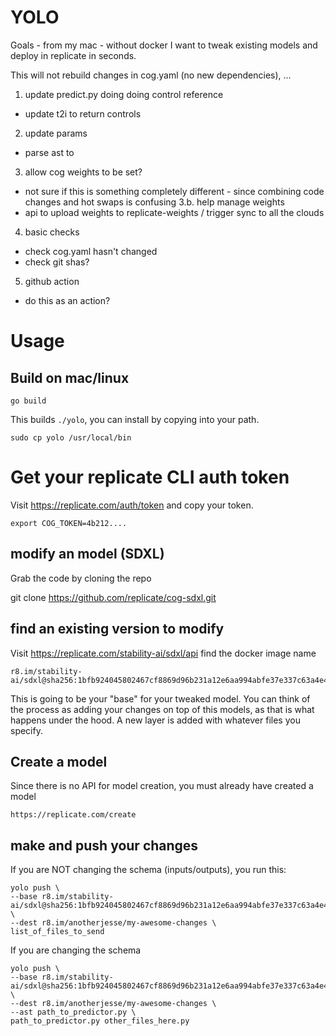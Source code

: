 # YOLO

Goals - from my mac - without docker I want to tweak existing models and deploy in replicate in seconds.

This will not rebuild changes in cog.yaml (no new dependencies), ...

1. update predict.py doing doing control reference
 - update t2i to return controls
2. update params
 - parse ast to 
3. allow cog weights to be set?
 - not sure if this is something completely different - since combining code changes and hot swaps is confusing
3.b. help manage weights
 - api to upload weights to replicate-weights / trigger sync to all the clouds
4. basic checks
 - check cog.yaml hasn't changed
 - check git shas?
5. github action
 - do this as an action?

# Usage

## Build on mac/linux

    go build

This builds `./yolo`, you can install by copying into your path.

    sudo cp yolo /usr/local/bin

# Get your replicate CLI auth token

Visit https://replicate.com/auth/token and copy your token.

    export COG_TOKEN=4b212....

## modify an model (SDXL)

Grab the code by cloning the repo

   git clone https://github.com/replicate/cog-sdxl.git

## find an existing version to modify

Visit https://replicate.com/stability-ai/sdxl/api find the docker image name

    r8.im/stability-ai/sdxl@sha256:1bfb924045802467cf8869d96b231a12e6aa994abfe37e337c63a4e49a8c6c41

This is going to be your "base" for your tweaked model.  You can think 
of the process as adding your changes on top of this models, as that is
what happens under the hood.  A new layer is added with whatever files
you specify.

## Create a model

Since there is no API for model creation, you must already have created a model

    https://replicate.com/create

## make and push your changes

If you are NOT changing the schema (inputs/outputs), you run this:

    yolo push \
    --base r8.im/stability-ai/sdxl@sha256:1bfb924045802467cf8869d96b231a12e6aa994abfe37e337c63a4e49a8c6c41 \
    --dest r8.im/anotherjesse/my-awesome-changes \
    list_of_files_to_send

If you are changing the schema

    yolo push \
    --base r8.im/stability-ai/sdxl@sha256:1bfb924045802467cf8869d96b231a12e6aa994abfe37e337c63a4e49a8c6c41 \
    --dest r8.im/anotherjesse/my-awesome-changes \
    --ast path_to_predictor.py \
    path_to_predictor.py other_files_here.py



